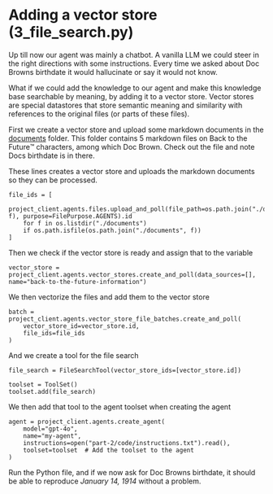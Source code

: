 # Adding a vector store (**3_file_search.py**)

Up till now our agent was mainly a chatbot. A vanilla LLM we could steer in the right directions with some instructions. Every time we asked about Doc Browns birthdate it would hallucinate or say it would not know.

What if we could add the knowledge to our agent and make this knowledge base searchable by meaning, by adding it to a vector store. Vector stores are special datastores that store semantic meaning and similarity with references to the original files (or parts of these files).

First we create a vector store and upload some markdown documents in the [documents](/documents/) folder. This folder contains 5 markdown files on Back to the Future™️ characters, among which Doc Brown. Check out the file and note Docs birthdate is in there.

These lines creates a vector store and uploads the markdown documents so they can be processed.

```
file_ids = [
    project_client.agents.files.upload_and_poll(file_path=os.path.join("./documents", f), purpose=FilePurpose.AGENTS).id
    for f in os.listdir("./documents")
    if os.path.isfile(os.path.join("./documents", f))
]
```

Then we check if the vector store is ready and assign that to the variable

```
vector_store = project_client.agents.vector_stores.create_and_poll(data_sources=[], name="back-to-the-future-information")
```

We then vectorize the files and add them to the vector store

```
batch = project_client.agents.vector_store_file_batches.create_and_poll(
    vector_store_id=vector_store.id,
    file_ids=file_ids
)
```

And we create a tool for the file search

```
file_search = FileSearchTool(vector_store_ids=[vector_store.id])

toolset = ToolSet()
toolset.add(file_search)
```

We then add that tool to the agent toolset when creating the agent

```
agent = project_client.agents.create_agent(
    model="gpt-4o",
    name="my-agent",
    instructions=open("part-2/code/instructions.txt").read(),
    toolset=toolset  # Add the toolset to the agent
)
```

Run the Python file, and if we now ask for Doc Browns birthdate, it should be able to reproduce *January 14, 1914* without a problem.